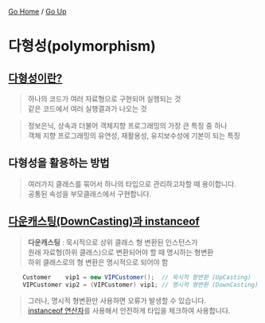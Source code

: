 [Go Home](https://github.com/devJRL/CodeLab-JAVA-Basic#codelab-java-basic) / [Go Up](..)

# 다형성(polymorphism)

## [다형성이란?](./AnimalTest.java)

> 하나의 코드가 여러 자료형으로 구현되어 실행되는 것  
> 같은 코드에서 여러 실행결과가 나오는 것

> 정보은닉, 상속과 더불어 객체지향 프로그래밍의 가장 큰 특징 중 하나  
> 객체 지향 프로그래밍의 유연성, 재활용성, 유지보수성에 기본이 되는 특징

## 다형성을 활용하는 방법

> 여러가지 클래스를 묶어서 하나의 타입으로 관리하고자할 때 용이합니다.  
> 공통된 속성을 부모클래스에서 구현합니다.  

## [다운캐스팅(DownCasting)과 instanceof](./AnimalTest.java#L83)

> **다운캐스팅** : 묵시적으로 상위 클래스 형 변환된 인스턴스가  
> 원래 자료형(하위 클래스)으로 변환되어야 할 때 명시하는 형변환  
> 하위 클래스로의 형 변환은 명시적으로 되어야 함

```java
	Customer    vip1 = new VIPCustomer();  // 묵시적 형변환 (UpCasting)
	VIPCustomer vip2 = (VIPCustomer) vip1; // 명시적 형변환 (DownCasting)
```

> 그러나, 명시적 형변환만 사용하면 오류가 발생할 수 있습니다.  
> [instanceof 연산자](./AnimalTest.java#L96)를 사용해서 안전하게 타입을 체크하여 사용합니다.
